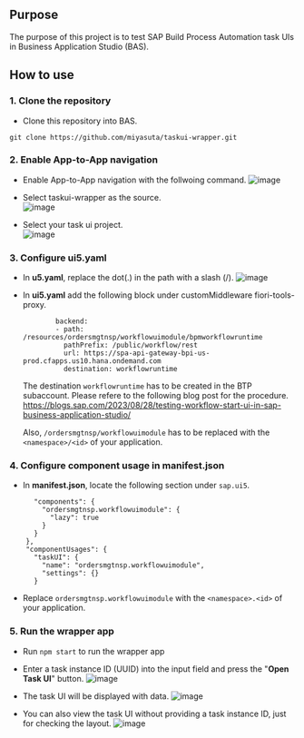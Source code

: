 ## Purpose
The purpose of this project is to test SAP Build Process Automation task UIs in Business Application Studio (BAS).

## How to use
### 1. Clone the repository

- Clone this repository into BAS.
```
git clone https://github.com/miyasuta/taskui-wrapper.git
```

### 2. Enable App-to-App navigation

- Enable App-to-App navigation with the follwoing command.
![image](https://github.com/miyasuta/taskui-wrapper/assets/39408125/0bacd754-f07e-417b-9bcc-cd718fff679c)

- Select taskui-wrapper as the source.  
![image](https://github.com/miyasuta/taskui-wrapper/assets/39408125/91cf11cb-813c-4ced-b769-da90f1bf6d00)

- Select your task ui project.  
![image](https://github.com/miyasuta/taskui-wrapper/assets/39408125/b7f09b59-e216-41fc-80ac-25763e1da325)

### 3. Configure ui5.yaml

- In **u5.yaml**, replace the dot(.) in the path with a slash (/).
![image](https://github.com/miyasuta/taskui-wrapper/assets/39408125/0dbfc725-651a-4445-80f0-d5df8fea33ea)

- In **ui5.yaml** add the following block under customMiddleware fiori-tools-proxy.
  ```
          backend:
          - path: /resources/ordersmgtnsp/workflowuimodule/bpmworkflowruntime  
            pathPrefix: /public/workflow/rest
            url: https://spa-api-gateway-bpi-us-prod.cfapps.us10.hana.ondemand.com
            destination: workflowruntime
  ```
  The destination `workflowruntime` has to be created in the BTP subaccount. Please refere to the following blog post for the procedure.
  https://blogs.sap.com/2023/08/28/testing-workflow-start-ui-in-sap-business-application-studio/

  Also, `/ordersmgtnsp/workflowuimodule` has to be replaced with the `<namespace>/<id>` of your application.

### 4. Configure component usage in manifest.json

- In **manifest.json**, locate the following section under `sap.ui5`.
```
      "components": {
        "ordersmgtnsp.workflowuimodule": {
          "lazy": true
        }
      }
    },
    "componentUsages": {
      "taskUI": {
        "name": "ordersmgtnsp.workflowuimodule",
        "settings": {}
      }
```

- Replace `ordersmgtnsp.workflowuimodule` with the `<namespace>.<id>` of your application.

### 5. Run the wrapper app

- Run `npm start` to run the wrapper app

- Enter a task instance ID (UUID) into the input field and press the "**Open Task UI**" button.
![image](https://github.com/miyasuta/taskui-wrapper/assets/39408125/a4d937de-014b-4fd9-8eaf-00eb11fc4fe3)

- The task UI will be displayed with data.
![image](https://github.com/miyasuta/taskui-wrapper/assets/39408125/9a606323-0e0b-434f-b824-5ea9356e7d40)

- You can also view the task UI without providing a task instance ID, just for checking the layout.
![image](https://github.com/miyasuta/taskui-wrapper/assets/39408125/e49a71f2-0582-4cba-912a-f8ece5790915)


